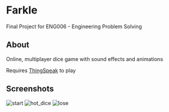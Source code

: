 # Farkle
Final Project for ENG006 - Engineering Problem Solving

## About
Online, multiplayer dice game with sound effects and animations

Requires [ThingSpeak](https://thingspeak.mathworks.com) to play


## Screenshots
![start](https://github.com/user-attachments/assets/94432b41-cb5c-4df6-a547-3c2668209e3a)
![hot_dice](https://github.com/user-attachments/assets/3dc8386f-449e-46b3-b7f0-e3e31c9f0b3f)
![lose](https://github.com/user-attachments/assets/d952c6b7-dfe9-4076-a023-b45d40d7ff67)
